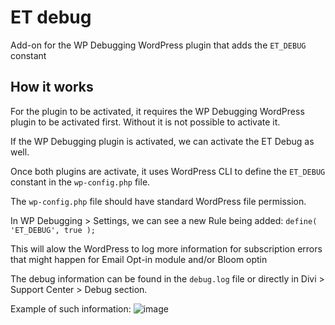 # ET debug
Add-on for the WP Debugging WordPress plugin that adds the `ET_DEBUG` constant

## How it works
For the plugin to be activated, it requires the WP Debugging WordPress plugin to be activated first. Without it is not possible to activate it.

If the WP Debugging plugin is activated, we can activate the ET Debug as well.

Once both plugins are activate, it uses WordPress CLI to define the `ET_DEBUG` constant in the `wp-config.php` file. 

The `wp-config.php` file should have standard WordPress file permission.

In WP Debugging > Settings, we can see a new Rule being added: `define( 'ET_DEBUG', true );`

This will alow the WordPress to log more information for subscription errors that might happen for Email Opt-in module and/or Bloom optin

The debug information can be found in the `debug.log` file or directly in Divi > Support Center > Debug section.

Example of such information: ![image](https://github.com/eduard-ungureanu/et-debug/assets/1719735/b19d4471-189a-4e0a-8755-fad87c4c95bf)
